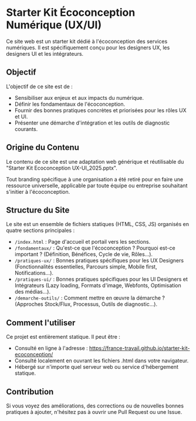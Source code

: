 # Starter Kit Écoconception Numérique (UX/UI)

Ce site web est un starter kit dédié à
l'écoconception des services numériques. Il est spécifiquement conçu
pour les designers UX, les designers UI et les intégrateurs.

## Objectif

L'objectif de ce site est de :

-   Sensibiliser aux enjeux et aux impacts du numérique.
-   Définir les fondamentaux de l'écoconception.
-   Fournir des bonnes pratiques concrètes et priorisées pour les rôles
    UX et UI.
-   Présenter une démarche d'intégration et les outils de diagnostic
    courants.

## Origine du Contenu

Le contenu de ce site est une adaptation web générique et réutilisable
du "Starter Kit Ecoconception UX-UI_2025.pptx".

Tout branding spécifique à une organisation a été retiré pour en faire
une ressource universelle, applicable par toute équipe ou entreprise
souhaitant s'initier à l'écoconception.

## Structure du Site

Le site est un ensemble de fichiers statiques (HTML, CSS, JS) organisés
en quatre sections principales :

-   `/index.html` : Page d'accueil et portail vers les sections.
-   `/fondamentaux/` : Qu'est-ce que l'écoconception ? Pourquoi est-ce
    important ? (Définition, Bénéfices, Cycle de vie, Rôles...).
-   `/pratiques-ux/` : Bonnes pratiques spécifiques pour les UX
    Designers (Fonctionnalités essentielles, Parcours simple, Mobile
    first, Notifications...).
-   `/pratiques-ui/` : Bonnes pratiques spécifiques pour les UI
    Designers et Intégrateurs (Lazy loading, Formats d'image, Webfonts,
    Optimisation des médias...).
-   `/demarche-outils/` : Comment mettre en œuvre la démarche ?
    (Approches Stock/Flux, Processus, Outils de diagnostic...).

## Comment l'utiliser

Ce projet est entièrement statique. Il peut être :

-   Consulté en ligne à l'adresse :
    <https://france-travail.github.io/starter-kit-ecoconception/>
-   Consulté localement en ouvrant les fichiers .html dans votre
    navigateur.
-   Hébergé sur n'importe quel serveur web ou service d'hébergement
    statique.

## Contribution

Si vous voyez des améliorations, des corrections ou de nouvelles bonnes
pratiques à ajouter, n'hésitez pas à ouvrir une Pull Request ou une
Issue.
